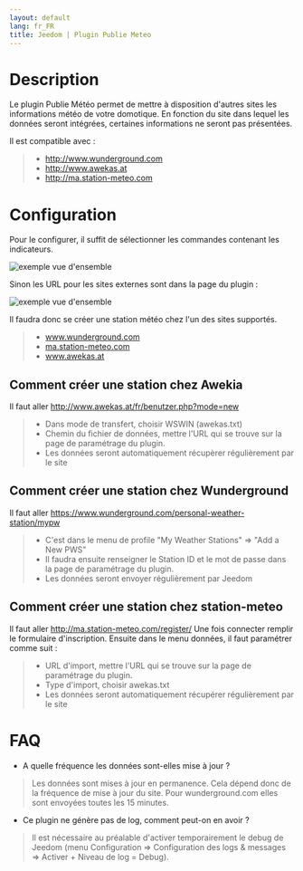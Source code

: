 ```yaml
---
layout: default
lang: fr_FR
title: Jeedom | Plugin Publie Meteo
---
```


# Description

Le plugin Publie Météo permet de mettre à disposition d'autres sites les informations météo de votre domotique.
En fonction du site dans lequel les données seront intégrées, certaines informations ne seront pas présentées.

Il est compatible avec :

>- <a href="http://www.wunderground.com">http://www.wunderground.com</a>
>- <a href="http://www.awekas.at">http://www.awekas.at</a>
>- <a href="http://ma.station-meteo.com">http://ma.station-meteo.com</a>

# Configuration

Pour le configurer, il suffit de sélectionner les commandes contenant les indicateurs.

![exemple vue d'ensemble](../images/publiemeteo_screenshot2.png)

Sinon les URL pour les sites externes sont dans la page du plugin :

![exemple vue d'ensemble](../images/publiemeteo_screenshot1.png)


Il faudra donc se créer une station météo chez l'un des sites supportés.

>- <a href="http://www.wunderground.com">www.wunderground.com</a>
>- <a href="http://ma.station-meteo.com">ma.station-meteo.com</a>
>- <a href="http://www.awekas.at">www.awekas.at</a>

## Comment créer une station chez Awekia
Il faut aller <a href="http://www.awekas.at/fr/benutzer.php?mode=new">http://www.awekas.at/fr/benutzer.php?mode=new</a>

>- Dans mode de transfert, choisir WSWIN (awekas.txt)
>- Chemin du fichier de données, mettre l'URL qui se trouve sur la page de paramétrage du plugin.
>- Les données seront automatiquement récupèrer régulièrement par le site

## Comment créer une station chez Wunderground
Il faut aller <a href="https://www.wunderground.com/personal-weather-station/mypw">https://www.wunderground.com/personal-weather-station/mypw</a>

>- C'est dans le menu de profile "My Weather Stations" => "Add a New PWS"
>- Il faudra ensuite renseigner le Station ID et le mot de passe dans la page de paramétrage du plugin.
>- Les données seront envoyer régulièrement par Jeedom

## Comment créer une station chez station-meteo
Il faut aller <a href="http://ma.station-meteo.com/register/">http://ma.station-meteo.com/register/</a>
Une fois connecter remplir le formulaire d'inscription. Ensuite dans le menu données, il faut paramétrer comme suit :

>- URL d'import, mettre l'URL qui se trouve sur la page de paramétrage du plugin.
>- Type d'import, choisir awekas.txt
>- Les données seront automatiquement récupérer régulièrement par le site

# FAQ

- A quelle fréquence les données sont-elles mise à jour ?
>Les données sont mises à jour en permanence. Cela dépend donc de la fréquence de mise à jour du site.
>Pour wunderground.com elles sont envoyées toutes les 15 minutes.

- Ce plugin ne génère pas de log, comment peut-on en avoir ?
>Il est nécessaire au préalable d'activer temporairement le debug de Jeedom (menu Configuration => Configuration des logs & messages => Activer + Niveau de log = Debug).
